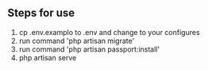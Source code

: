 
## Steps for use

1. cp .env.examplo to .env and change to your configures
2. run command 'php artisan migrate'
3. run command 'php artisan passport:install'
4. php artisan serve 
